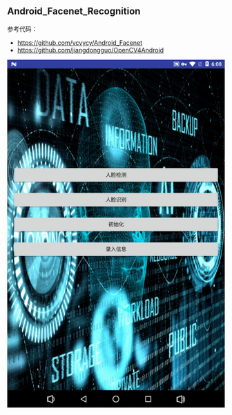 
## **Android_Facenet_Recognition**

参考代码：

- https://github.com/vcvycy/Android_Facenet
- https://github.com/jiangdongguo/OpenCV4Android

![2019_05_23_06.08.16](/2019_05_23_06.08.16.jpg)
